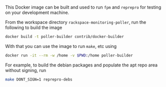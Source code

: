 This Docker image can be built and used to run `fpm` and `reprepro` for testing on your development machine.

From the workspace directory `rackspace-monitoring-poller`, run the following to build the image

```bash
docker build -t poller-builder contrib/docker-builder
```

With that you can use the image to run `make`, etc using

```bash
docker run -it --rm -w /home -v $PWD:/home poller-builder
```

For example, to build the debian packages and populate the apt repo area without signing, run

```bash
make DONT_SIGN=1 reprepro-debs
```